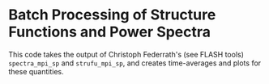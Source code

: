 # Batch Processing of Structure Functions and Power Spectra

This code takes the output of Christoph Federrath's (see FLASH tools) `spectra_mpi_sp` and `strufu_mpi_sp`, and creates time-averages and plots for these quantities.
